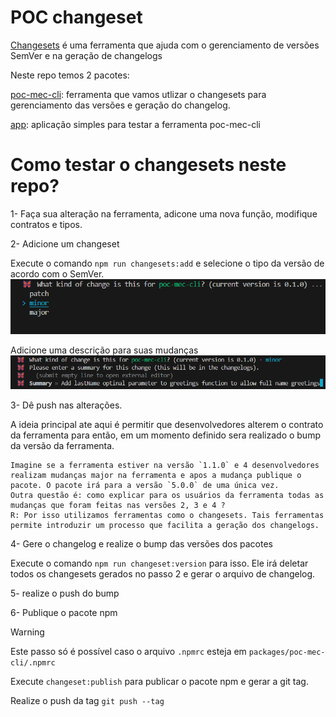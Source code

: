 # POC changeset
[Changesets](https://akinoccc.github.io/changesets/) é uma ferramenta que ajuda com o gerenciamento de versões SemVer e na geração de changelogs


Neste repo temos 2 pacotes:

[poc-mec-cli](./packages/poc-mec-cli/README.md): ferramenta que vamos utlizar o changesets para gerenciamento das versões e geração do changelog.

[app](./packages/app/README.md): aplicação simples para testar a ferramenta poc-mec-cli

# Como testar o changesets neste repo?

1- Faça sua alteração na ferramenta, adicone uma nova função, modifique contratos e tipos.

2- Adicione um changeset

 Execute o comando `npm run changesets:add` e selecione o tipo da versão de acordo com o SemVer.
 ![alt text](./packages/docs/image.png)

 Adicione uma descrição para suas mudanças
 ![alt text](./packages/docs/image2.png)

3- Dê push nas alterações.

A ideia principal ate aqui é permitir que desenvolvedores alterem o contrato da ferramenta para então, em um momento definido sera realizado o bump da versão da ferramenta.

    Imagine se a ferramenta estiver na versão `1.1.0` e 4 desenvolvedores realizam mudanças major na ferramenta e apos a mudança publique o pacote. O pacote irá para a versão `5.0.0` de uma única vez.
    Outra questão é: como explicar para os usuários da ferramenta todas as mudanças que foram feitas nas versões 2, 3 e 4 ?
    R: Por isso utilizamos ferramentas como o changesets. Tais ferramentas permite introduzir um processo que facilita a geração dos changelogs.


4- Gere o changelog e realize o bump das versões dos pacotes

Execute o comando `npm run changeset:version` para isso. Ele irá deletar todos os changesets gerados no passo 2 e gerar o arquivo de changelog.

5- realize o push do bump

6- Publique o pacote npm
> [!WARNING]
> Este passo só é possível caso o arquivo `.npmrc` esteja em `packages/poc-mec-cli/.npmrc`

Execute `changeset:publish` para publicar o pacote npm e gerar a git tag.

Realize o push da tag `git push --tag`